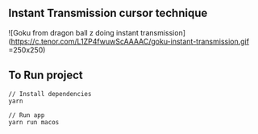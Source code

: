 ## Instant Transmission cursor technique

![Goku from dragon ball z doing instant transmission](https://c.tenor.com/L1ZP4fwuwScAAAAC/goku-instant-transmission.gif =250x250)

## To Run project

```
// Install dependencies
yarn

// Run app
yarn run macos
```
